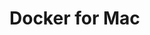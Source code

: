 <!--[metadata]>
+++
aliases = [
]
title = "Docker for Mac"
description = "Docker Mac"
keywords = ["docker, mac, desktop, editions"]
[menu.main]
identifier="pinata_mac_menu"
weight = -80
+++
<![end-metadata]-->

# Docker for Mac
